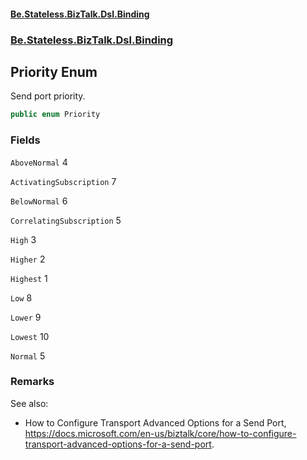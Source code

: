 #### [Be.Stateless.BizTalk.Dsl.Binding](README.md 'README')
### [Be.Stateless.BizTalk.Dsl.Binding](Be.Stateless.BizTalk.Dsl.Binding.md 'Be.Stateless.BizTalk.Dsl.Binding')

## Priority Enum

Send port priority.

```csharp
public enum Priority
```
### Fields

<a name='Be.Stateless.BizTalk.Dsl.Binding.Priority.AboveNormal'></a>

`AboveNormal` 4

<a name='Be.Stateless.BizTalk.Dsl.Binding.Priority.ActivatingSubscription'></a>

`ActivatingSubscription` 7

<a name='Be.Stateless.BizTalk.Dsl.Binding.Priority.BelowNormal'></a>

`BelowNormal` 6

<a name='Be.Stateless.BizTalk.Dsl.Binding.Priority.CorrelatingSubscription'></a>

`CorrelatingSubscription` 5

<a name='Be.Stateless.BizTalk.Dsl.Binding.Priority.High'></a>

`High` 3

<a name='Be.Stateless.BizTalk.Dsl.Binding.Priority.Higher'></a>

`Higher` 2

<a name='Be.Stateless.BizTalk.Dsl.Binding.Priority.Highest'></a>

`Highest` 1

<a name='Be.Stateless.BizTalk.Dsl.Binding.Priority.Low'></a>

`Low` 8

<a name='Be.Stateless.BizTalk.Dsl.Binding.Priority.Lower'></a>

`Lower` 9

<a name='Be.Stateless.BizTalk.Dsl.Binding.Priority.Lowest'></a>

`Lowest` 10

<a name='Be.Stateless.BizTalk.Dsl.Binding.Priority.Normal'></a>

`Normal` 5

### Remarks

See also:
- How to Configure Transport Advanced Options for a Send Port,
  https://docs.microsoft.com/en-us/biztalk/core/how-to-configure-transport-advanced-options-for-a-send-port.